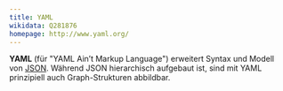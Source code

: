 ```yaml
---
title: YAML
wikidata: Q281876
homepage: http://www.yaml.org/
---
```


**YAML** (für "YAML Ain’t Markup Language") erweitert Syntax und Modell von
[JSON](json). Während JSON hierarchisch aufgebaut ist, sind mit YAML
prinzipiell auch Graph-Strukturen abbildbar.

